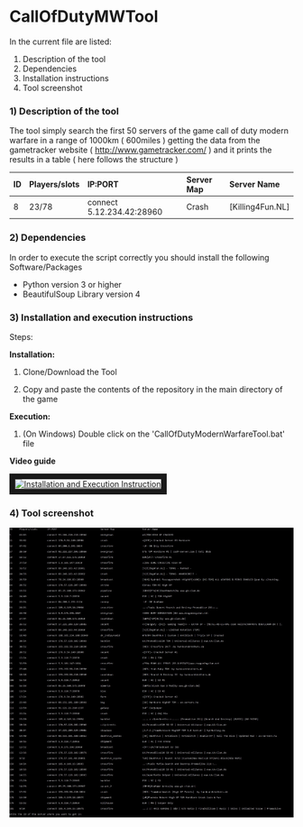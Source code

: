 <h1> CallOfDutyMWTool </h1>
In the current file are listed:
	
1. Description of the tool
2. Dependencies
3. Installation instructions
4. Tool screenshot


<h3>1) Description of the tool</h3>

The tool simply search the first 50 servers of the game call of duty modern warfare in a range of 1000km ( 600miles ) getting the data from the gametracker website ( http://www.gametracker.com/ ) and it prints the results in a table ( here follows the structure )

|ID	| Players/slots |IP:PORT		          |Server Map       |Server Name						      	      |
|:-------|:-------------|:--------------------------------|:----------------|:------------------------------------------------------------------------|
|8|23/78|connect 5.12.234.42:28960|Crash|[Killing4Fun.NL]|

<h3>2) Dependencies</h3>
In order to execute the script correctly you should install the following Software/Packages

- Python version 3 or higher
- BeautifulSoup Library version 4

<h3>3) Installation and execution instructions</h3>

Steps:

<b>Installation:</b>

1. Clone/Download the Tool

2. Copy and paste the contents of the repository in the main directory of the game

<b>Execution:</b>

1. (On Windows) Double click on the 'CallOfDutyModernWarfareTool.bat' file

<b>Video guide</b>

<a href="http://www.youtube.com/watch?feature=player_embedded&v=oSYrFhF9T7M
" target="_blank"><img src="http://img.youtube.com/vi/oSYrFhF9T7M/0.jpg" 
alt="Installation and Execution Instruction" width="240" height="180" border="10" /></a>

<h3>4) Tool screenshot </h3>

![alt text][screenshot]

[screenshot]: https://github.com/Nixsr/CallOfDutyMWTool/blob/master/images/CallOfDutyMWTool.jpg "Tool's screenshot_00"
